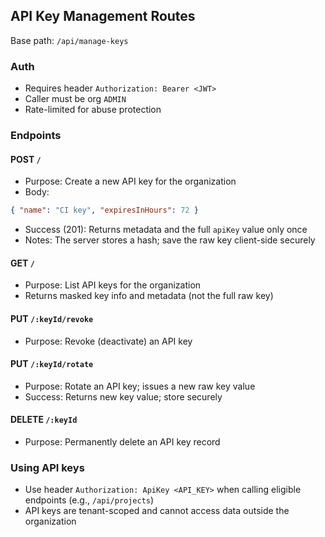 ## API Key Management Routes

Base path: `/api/manage-keys`

### Auth
- Requires header `Authorization: Bearer <JWT>`
- Caller must be org `ADMIN`
- Rate-limited for abuse protection

### Endpoints

#### POST `/`
- Purpose: Create a new API key for the organization
- Body:
```json
{ "name": "CI key", "expiresInHours": 72 }
```
- Success (201): Returns metadata and the full `apiKey` value only once
- Notes: The server stores a hash; save the raw key client-side securely

#### GET `/`
- Purpose: List API keys for the organization
- Returns masked key info and metadata (not the full raw key)

#### PUT `/:keyId/revoke`
- Purpose: Revoke (deactivate) an API key

#### PUT `/:keyId/rotate`
- Purpose: Rotate an API key; issues a new raw key value
- Success: Returns new key value; store securely

#### DELETE `/:keyId`
- Purpose: Permanently delete an API key record

### Using API keys
- Use header `Authorization: ApiKey <API_KEY>` when calling eligible endpoints (e.g., `/api/projects`)
- API keys are tenant-scoped and cannot access data outside the organization
